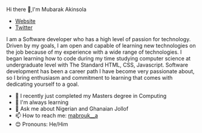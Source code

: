  Hi there 👋,I'm Mubarak Akinsola
- [Website](https://mubarakakinsola.netlify.app/)
- [Twitter](https://twitter.com/Mabrouk__a)
 
I am a Software developer who has a high level of passion for technology. Driven by my goals, I am open and capable of learning new technologies on the job because of my experience with a wide range of technologies. I began learning how to code during my time studying computer science at undergraduate level with The Standard HTML, CSS, Javascript. Software development has been a career path I have become very passionate about, so I bring enthusiasm and commitment to learning that comes with dedicating yourself to a goal.

<!--
📫 How to reach me: 

**Mubby09/Mubby09** is a ✨ _special_ ✨ repository because its `README.md` (this file) appears on your GitHub profile. 

Here are some ideas to get you started:

-->

- 🤔 I recently just completed my Masters degree in Computing
- 🌱 I'm always learning
- 💬 Ask me about Nigerian and Ghanaian Jollof
- 📫 How to reach me: [mabrouk__a](https://twitter.com/Mabrouk__a)
- 😊 Pronouns: He/Him
<!-- - ⚡ Fun fact: -->

